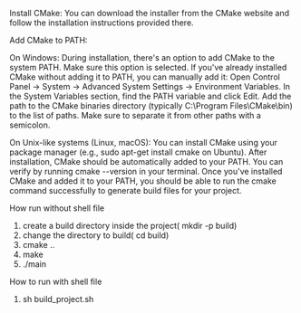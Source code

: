 Install CMake: You can download the installer from the CMake website and follow the installation instructions provided there.

Add CMake to PATH:

On Windows:
During installation, there's an option to add CMake to the system PATH. Make sure this option is selected.
If you've already installed CMake without adding it to PATH, you can manually add it:
Open Control Panel -> System -> Advanced System Settings -> Environment Variables.
In the System Variables section, find the PATH variable and click Edit.
Add the path to the CMake binaries directory (typically C:\Program Files\CMake\bin) to the list of paths. Make sure to separate it from other paths with a semicolon.

On Unix-like systems (Linux, macOS):
You can install CMake using your package manager (e.g., sudo apt-get install cmake on Ubuntu).
After installation, CMake should be automatically added to your PATH. You can verify by running cmake --version in your terminal.
Once you've installed CMake and added it to your PATH, you should be able to run the cmake command successfully to generate build files for your project.




How run without shell file
1. create a build directory inside the project( mkdir -p build)
2. change the directory to build( cd build)
3. cmake ..
4. make
5. ./main

How to run with shell file
1. sh build_project.sh

